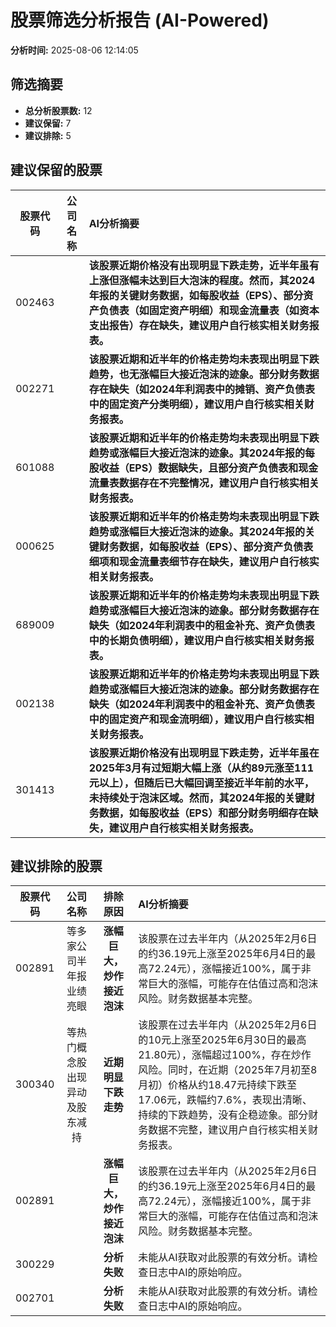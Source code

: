 # 股票筛选分析报告 (AI-Powered)

**分析时间:** 2025-08-06 12:14:05

## 筛选摘要

- **总分析股票数:** 12
- **建议保留:** 7
- **建议排除:** 5

## 建议保留的股票

| 股票代码 | 公司名称 | AI分析摘要 |
|:---:|:---:|:---|
| 002463 |  | **该股票近期价格没有出现明显下跌走势，近半年虽有上涨但涨幅未达到巨大泡沫的程度。然而，其2024年报的关键财务数据，如每股收益（EPS）、部分资产负债表（如固定资产明细）和现金流量表（如资本支出报告）存在缺失，建议用户自行核实相关财务报表。** |
| 002271 |  | **该股票近期和近半年的价格走势均未表现出明显下跌趋势，也无涨幅巨大接近泡沫的迹象。部分财务数据存在缺失（如2024年利润表中的摊销、资产负债表中的固定资产分类明细），建议用户自行核实相关财务报表。** |
| 601088 |  | **该股票近期和近半年的价格走势均未表现出明显下跌趋势或涨幅巨大接近泡沫的迹象。其2024年报的每股收益（EPS）数据缺失，且部分资产负债表和现金流量表数据存在不完整情况，建议用户自行核实相关财务报表。** |
| 000625 |  | **该股票近期和近半年的价格走势均未表现出明显下跌趋势或涨幅巨大接近泡沫的迹象。其2024年报的关键财务数据，如每股收益（EPS）、部分资产负债表细项和现金流量表细节存在缺失，建议用户自行核实相关财务报表。** |
| 689009 |  | **该股票近期和近半年的价格走势均未表现出明显下跌趋势或涨幅巨大接近泡沫的迹象。部分财务数据存在缺失（如2024年利润表中的租金补充、资产负债表中的长期负债明细），建议用户自行核实相关财务报表。** |
| 002138 |  | **该股票近期和近半年的价格走势均未表现出明显下跌趋势或涨幅巨大接近泡沫的迹象。部分财务数据存在缺失（如2024年利润表中的租金补充、资产负债表中的固定资产和现金流明细），建议用户自行核实相关财务报表。** |
| 301413 |  | **该股票近期价格没有出现明显下跌走势，近半年虽在2025年3月有过短期大幅上涨（从约89元涨至111元以上），但随后已大幅回调至接近半年前的水平，未持续处于泡沫区域。然而，其2024年报的关键财务数据，如每股收益（EPS）和部分财务明细存在缺失，建议用户自行核实相关财务报表。** |

## 建议排除的股票

| 股票代码 | 公司名称 | 排除原因 | AI分析摘要 |
|:---:|:---:|:---:|:---|
| 002891 | 等多家公司半年报业绩亮眼 | **涨幅巨大，炒作接近泡沫** | 该股票在过去半年内（从2025年2月6日的约36.19元上涨至2025年6月4日的最高72.24元），涨幅接近100%，属于非常巨大的涨幅，可能存在估值过高和泡沫风险。财务数据基本完整。 |
| 300340 | 等热门概念股出现异动及股东减持 | **近期明显下跌走势** | 该股票在过去半年内（从2025年2月6日的10元上涨至2025年6月30日的最高21.80元），涨幅超过100%，存在炒作风险。同时，在近期（2025年7月初至8月初）价格从约18.47元持续下跌至17.06元，跌幅约7.6%，表现出清晰、持续的下跌趋势，没有企稳迹象。部分财务数据不完整，建议用户自行核实相关财务报表。 |
| 002891 |  | **涨幅巨大，炒作接近泡沫** | 该股票在过去半年内（从2025年2月6日的约36.19元上涨至2025年6月4日的最高72.24元），涨幅接近100%，属于非常巨大的涨幅，可能存在估值过高和泡沫风险。财务数据基本完整。 |
| 300229 |  | **分析失败** | 未能从AI获取对此股票的有效分析。请检查日志中AI的原始响应。 |
| 002701 |  | **分析失败** | 未能从AI获取对此股票的有效分析。请检查日志中AI的原始响应。 |
